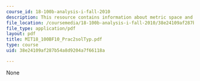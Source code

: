 ```yaml
---
course_id: 18-100b-analysis-i-fall-2010
description: This resource contains information about metric space and sequences bounded.
file_location: /coursemedia/18-100b-analysis-i-fall-2010/38e24109af287b54a8d9204a7f66118a_MIT18_100BF10_Prac2solTyp.pdf
file_type: application/pdf
layout: pdf
title: MIT18_100BF10_Prac2solTyp.pdf
type: course
uid: 38e24109af287b54a8d9204a7f66118a

---
```

None